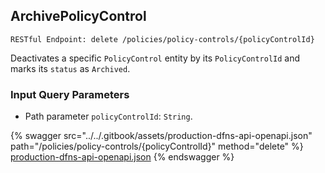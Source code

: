 
## ArchivePolicyControl
`RESTful Endpoint: delete /policies/policy-controls/{policyControlId}`

Deactivates a specific `PolicyControl` entity by its `PolicyControlId` and marks its `status` as `Archived`.

### Input Query Parameters
* Path parameter `policyControlId`: `String`.  
  


{% swagger src="../../.gitbook/assets/production-dfns-api-openapi.json" path="/policies/policy-controls/{policyControlId}" method="delete" %}
[production-dfns-api-openapi.json](../../.gitbook/assets/production-dfns-api-openapi.json)
{% endswagger %}
